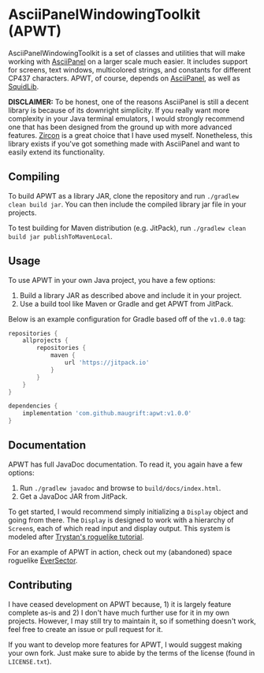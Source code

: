 # AsciiPanelWindowingToolkit (APWT)

AsciiPanelWindowingToolkit is a set of classes and utilities that will make working with [AsciiPanel](https://github.com/trystan/AsciiPanel) on a larger scale much easier.
It includes support for screens, text windows, multicolored strings, and constants for different CP437 characters.
APWT, of course, depends on [AsciiPanel](https://github.com/trystan/AsciiPanel), as well as [SquidLib](https://github.com/SquidPony/SquidLib).

**DISCLAIMER:** To be honest, one of the reasons AsciiPanel is still a decent library is because of its downright simplicity.
If you really want more complexity in your Java terminal emulators, I would strongly recommend one that has been designed from the ground up with more advanced features.
[Zircon](https://github.com/Hexworks/zircon) is a great choice that I have used myself.
Nonetheless, this library exists if you've got something made with AsciiPanel and want to easily extend its functionality.

## Compiling

To build APWT as a library JAR, clone the repository and run `./gradlew clean build jar`.
You can then include the compiled library jar file in your projects.

To test building for Maven distribution (e.g. JitPack), run `./gradlew clean build jar publishToMavenLocal`.

## Usage

To use APWT in your own Java project, you have a few options:

1. Build a library JAR as described above and include it in your project.
2. Use a build tool like Maven or Gradle and get APWT from JitPack.

Below is an example configuration for Gradle based off of the `v1.0.0` tag:

```gradle
repositories {
	allprojects {
		repositories {
			maven {
				url 'https://jitpack.io'
			}
		}
	}
}

dependencies {
	implementation 'com.github.maugrift:apwt:v1.0.0'
}
```

## Documentation

APWT has full JavaDoc documentation.
To read it, you again have a few options:

1. Run `./gradlew javadoc` and browse to `build/docs/index.html`.
2. Get a JavaDoc JAR from JitPack.

To get started, I would recommend simply initializing a `Display` object and going from there.
The `Display` is designed to work with a hierarchy of `Screen`s, each of which read input and display output.
This system is modeled after [Trystan's roguelike tutorial](https://trystans.blogspot.com/2016/01/roguelike-tutorial-00-table-of-contents.html).

For an example of APWT in action, check out my (abandoned) space roguelike [EverSector](https://github.com/Maugrift/EverSector).

## Contributing

I have ceased development on APWT because, 1) it is largely feature complete as-is and 2) I don't have much further use for it in my own projects.
However, I may still try to maintain it, so if something doesn't work, feel free to create an issue or pull request for it.

If you want to develop more features for APWT, I would suggest making your own fork.
Just make sure to abide by the terms of the license (found in `LICENSE.txt`).
